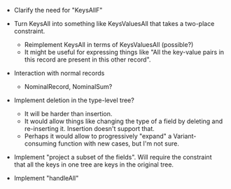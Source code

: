 - Clarify the need for "KeysAllF"

- Turn KeysAll into something like KeysValuesAll that takes a two-place constraint.
    - Reimplement KeysAll in terms of KeysValuesAll (possible?)
    - It might be useful for expressing things like "All the key-value pairs in
      this record are present in this other record".

- Interaction with normal records
    - NominalRecord, NominalSum?

- Implement deletion in the type-level tree?

    - It will be harder than insertion.
    - It would allow things like changing the type of a field
    by deleting and re-inserting it. Insertion doesn't 
    support that.
    - Perhaps it would allow to progressively "expand"
    a Variant-consuming function with new cases, but I'm not sure.

- Implement "project a subset of the fields".
  Will require the constraint that all the keys in one tree
  are keys in the original tree.

- Implement "handleAll"


